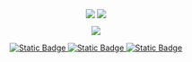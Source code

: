 <p align="center">
    <img align="center" src="https://github-readme-stats.vercel.app/api?username=Necrodante&show_icons=true&theme=transparent&hide_border=true&title_color=FFFFFF&text_color=FFFFFF&icon_color=FFFFFF" />
    <img align="center" src="https://github-readme-stats.vercel.app/api/top-langs/?username=Necrodante&layout=compact&theme=transparent&hide_border=true&title_color=FFFFFF" />
  </p>

<p align="center">
  <a href="https://skillicons.dev">
    <img src="https://skillicons.dev/icons?i=py,js,ts,html,css,figma,git,obsidian,ps,vscode" />
</p>

<p align="center">
    <a href="https://x.com/Necrodante_">
        <img alt="Static Badge" src="https://img.shields.io/badge/TWITTER-transparent?style=for-the-badge&labelColor=black&color=black">        
    <a href="https://www.instagram.com/necrodante_/">
        <img alt="Static Badge" src="https://img.shields.io/badge/INSTAGRAM-transparent?style=for-the-badge&labelColor=black&color=black">
    <a href="https://www.twitch.tv/gatonecromante">
        <img alt="Static Badge" src="https://img.shields.io/badge/twitch-transparent?style=for-the-badge&labelColor=black&color=black">
</p>

<!--
**Necrodante/Necrodante** is a ✨ _special_ ✨ repository because its `README.md` (this file) appears on your GitHub profile.

Here are some ideas to get you started:

- 🔭 I’m currently working on ...
- 🌱 I’m currently learning ...
- 👯 I’m looking to collaborate on ...
- 🤔 I’m looking for help with ...
- 💬 Ask me about ...
- 📫 How to reach me: ...
- 😄 Pronouns: ...
- ⚡ Fun fact: ...
-->
